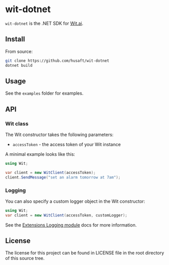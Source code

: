 # wit-dotnet

`wit-dotnet` is the .NET SDK for [Wit.ai](http://wit.ai).

## Install

From source:
```bash
git clone https://github.com/husaft/wit-dotnet
dotnet build
```

## Usage

See the `examples` folder for examples.

## API

### Wit class

The Wit constructor takes the following parameters:
* `accessToken` - the access token of your Wit instance

A minimal example looks like this:

```csharp
using Wit;

var client = new WitClient(accessToken);
client.SendMessage("set an alarm tomorrow at 7am");
```

### Logging

You can also specify a custom logger object in the Wit constructor:
``` csharp
using Wit;
var client = new WitClient(accessToken, customLogger);
```

See the [Extensions Logging module](https://learn.microsoft.com/en-us/dotnet/api/microsoft.extensions.logging) docs for more information.

## License

The license for this project can be found in LICENSE file in the root directory of this source tree.
